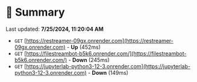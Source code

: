 # 📖 Summary
Last updated: **7/25/2024, 11:20:04 AM**

- `GET` [https://restreamer-09gx.onrender.com](https://restreamer-09gx.onrender.com) - **Up** (452ms)
- `GET` [https://filestreambot-b5k6.onrender.com/](https://filestreambot-b5k6.onrender.com/) - **Down** (245ms)
- `GET` [https://jupyterlab-python3-12-3.onrender.com](https://jupyterlab-python3-12-3.onrender.com) - **Down** (149ms)
